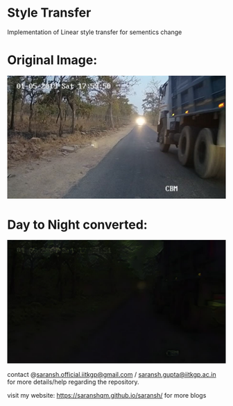 # Style Transfer
 Implementation of Linear style transfer for sementics change
 
 
# Original Image: 
![alt text](https://github.com/saranshqm/Linear-Style-Transfer/blob/master/Screenshot%20(84).png?raw=true)

# Day to Night converted:

![alt text](https://github.com/saranshqm/Linear-Style-Transfer/blob/master/Screenshot%20(81).png?raw=true)



contact @saransh.official.iitkgp@gmail.com / saransh.gupta@iitkgp.ac.in for more details/help regarding the repository.


visit my website: https://saranshqm.github.io/saransh/ for more blogs
